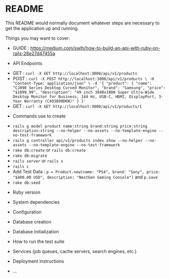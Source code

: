 # README

This README would normally document whatever steps are necessary to get the
application up and running.

Things you may want to cover:

* GUIDE : https://medium.com/swlh/how-to-build-an-api-with-ruby-on-rails-28e27d47455a

* API Endpoints
- GET : `curl -X GET http://localhost:3000/api/v1/products`
- POST : `curl -X POST http://localhost:3000/api/v1/products \
  -H "Content-Type: application/json" \
  -d '{
        "product": {
          "name": "CJ890 Series Desktop Curved Monitor",
          "brand": "Samsung",
          "price": "$1099.99",
          "description": "49 inch 3840x1080 Super Ultra-Wide Desktop Monitor for Business, 144 Hz, USB-C, HDMI, DisplayPort, 3-Year Warranty (C493890DKN)"
        }
      }'`
- GET : `curl -X GET http://localhost:3000/api/v1/products/1`


* Commands use to create
- `rails g model product name:string brand:string price:string description:string --no-helper --no-assets --no-template-engine --no-test-framework`
- `rails g controller api/v1/products index show --no-helper --no-assets --no-template-engine --no-test-framework`
- `rake db:create` or `rails db:create`
-  `rake db:migrate`
- `rails server` or `rails s`
- `rails c` 
- Add Test Data : `p = Product.new(name: "PS4", brand: "Sony", price: "$400.00 USD", description: "NextGen Gaming Console")` and `p.save`
- `rake db:seed`

* Ruby version

* System dependencies

* Configuration

* Database creation

* Database initialization

* How to run the test suite

* Services (job queues, cache servers, search engines, etc.)

* Deployment instructions

* ...
